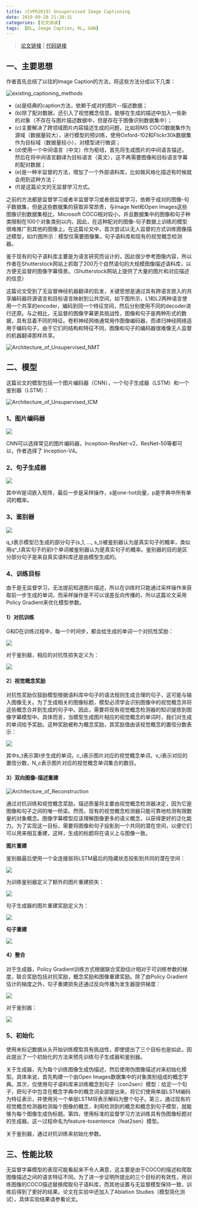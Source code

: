 ```yaml
---
title: (CVPR2019) Unsupervised Image Captioning
date: 2019-09-20 21:28:31
categories: [论文阅读]
tags:  [DL, Image Caption, RL, GAN]
---
```


> [论文链接](https://arxiv.org/abs/1811.10787) | [代码链接](https://github.com/fengyang0317/unsupervised_captioning)

## 一、主要思想
作者首先总结了以往的Image Caption的方法，将这些方法分成以下几类：
<!-- more -->
![existing_captioning_methods](2019-09-20-CVPR2019-Unsupervised-Image-Captioning/existing_captioning_methods.png)

  - (a)是经典的caption方法，依赖于成对的图片--描述数据；
  - (b)除了配对数据，还引入了视觉概念信息，能够在生成的描述中加入一些新的对象（不存在与图片描述数据中，但是存在于图像识别数据集中）；
  - (c)主要解决了跨领域图片内容描述生成的问题，比如将MS COCO数据集作为源域（数据量较大），进行模型的预训练，使用Oxford-102和Flickr30k数据集作为目标域（数据量较小），对模型进行微调；
  - (d)使用一个中间语言（中文）作为枢纽，首先将生成图片的中间语言描述，然后在将中间语言翻译为目标语言（英文），这不再需要图像和目标语言字幕的配对数据；
  - (e)是一种半监督的方法，增加了一个外部语料库，比如做风格化描述有时候就会用到这种方法；
  - (f)是这篇论文的无监督学习方式。

之前的方法都是监督学习或者半监督学习或者弱监督学习，依赖于成对的图像-句子数据集，但是这些数据集的获取非常昂贵，与Image Net和Open Images这些图像识别数据集相比，Microsoft COCO相对较小，并且数据集中的图像和句子种类限制在100个对象类别以内，因此，在这种配对的图像-句子数据上训练的模型很难推广到其他的图像上。在这篇论文中，首次尝试以无人监督的方式训练图像描述模型，如(f)图所示：模型仅需要图像集，句子语料库和现有的视觉概念检测器。

鉴于现有的句子语料库主要是为语言研究而设计的，因此很少参考图像内容，所以作者在Shutterstock网站上抓取了200万个自然语句的大规模图像描述语料库，以方便无监督的图像字幕情景。（Shutterstock网站上提供了大量的图片和对应描述的信息）

这篇论文受到了无监督神经机器翻译的启发，关键思想是通过具有跨语言嵌入的共享编码器将源语言和目标语言映射到公共空间，如下图所示，L1和L2两种语言使用一个共享的encoder，编码到同一个特征空间，然后分别使用不同的decoder进行还原。与之相比，无监督的图像字幕更具挑战性，图像和句子是两种形式的数据，具有显着不同的特征。卷积神经网络通常用作图像编码器，而递归神经网络适用于编码句子。由于它们的结构和特征不同，图像和句子的编码器很难像无人监督的机器翻译那样共享。

![Architecture_of_Unsupervised_NMT](2019-09-20-CVPR2019-Unsupervised-Image-Captioning/Architecture_of_Unsupervised_NMT.png)

## 二、模型
这篇论文的模型包括一个图片编码器（CNN），一个句子生成器（LSTM）和一个鉴别器（LSTM）：

![Architecture_of_Unsupervised_ICM](2019-09-20-CVPR2019-Unsupervised-Image-Captioning/Architecture_of_Unsupervised_ICM.png)

### 1、图片编码器
![](2019-09-20-CVPR2019-Unsupervised-Image-Captioning/formula_1.png)

CNN可以选择常见的图片编码器，Inception-ResNet-v2、ResNet-50等都可以，作者选择了 Inception-V4。

### 2、句子生成器
![](2019-09-20-CVPR2019-Unsupervised-Image-Captioning/formula_2.png)

其中W是词嵌入矩阵，最后一步是采样操作，s是one-hot向量，p是字典中所有单词的概率。

### 3、鉴别器
![](2019-09-20-CVPR2019-Unsupervised-Image-Captioning/formula_3.png)

q_t表示模型已生成的部分句子(s_1, ..., s_t)被鉴别器认为是真实句子的概率，类似用q^_t真实句子的前t个单词被鉴别器认为是真实句子的概率。鉴别器的目的是区分部分句子是来自真实语料库还是由模型生成的。

### 4、训练目标
由于是无监督学习，无法提前知道图片描述，所以在训练时只能通过采样操作来获取前一步生成的单词，而采样操作是不可以误差反向传播的，所以这篇论文采用Policy Gradient来优化模型参数。

#### 1）对抗训练
G和D在训练过程中，每一个时间步，都会给生成的单词一个对抗性奖励：

![](2019-09-20-CVPR2019-Unsupervised-Image-Captioning/formula_4.png)

对于鉴别器，相应的对抗性损失定义为：

![](2019-09-20-CVPR2019-Unsupervised-Image-Captioning/formula_5.png)

#### 2）视觉概念奖励
对抗性奖励仅鼓励模型根据语料库中句子的语法规则生成合理的句子，这可能与输入图像无关。为了生成相关的图像标题，模型必须学会识别图像中的视觉概念并将这些概念合并到生成的句子中。因此，需要将现有视觉概念检测器的知识提炼到图像字幕模型中。具体而言，当模型生成图片相应的视觉概念的单词时，我们对生成的单词给予奖励。这种奖励被称为概念奖励，其奖励值由该视觉概念的置信分数表示：

![](2019-09-20-CVPR2019-Unsupervised-Image-Captioning/formula_6.png)

其中s_t表示第t步生成的单词，c_i表示图片对应的视觉概念单词，v_i表示对应的置信分数，N_c表示图片对应的视觉概念单词集合的数目。

#### 3）双向图像-描述重建
![Architecture_of_Reconstruction](2019-09-20-CVPR2019-Unsupervised-Image-Captioning/Architecture_of_Reconstruction.png)

通过对抗训练和视觉概念奖励，描述质量将主要由视觉概念检测器决定，因为它是图像和句子之间的唯一桥梁。然而，现有的视觉概念检测器只能可靠地检测有限数量的对象概念。图像字幕模型应该理解图像更多的语义概念，以获得更好的泛化能力。为了实现这一目标，需要将图像和句子投影到一个共同的潜在空间，以便它们可以用来相互重建，这样，生成的标题将在语义上与图像一致。

**图片重建**

鉴别器最后使用一个全连接层将LSTM最后的隐藏状态投影到共同的潜在空间：

![](2019-09-20-CVPR2019-Unsupervised-Image-Captioning/formula_7.png)

为训练鉴别器定义了额外的图片重建损失：

![](2019-09-20-CVPR2019-Unsupervised-Image-Captioning/formula_8.png)

句子生成器的图片重建奖励定义为：

![](2019-09-20-CVPR2019-Unsupervised-Image-Captioning/formula_9.png)

**句子重建**

![](2019-09-20-CVPR2019-Unsupervised-Image-Captioning/formula_10.png)

#### 4）整合
对于生成器，Policy Gradient训练方式根据联合奖励估计相对于可训练参数的梯度，联合奖励包括对抗奖励，概念奖励和图像重建奖励。除了由Policy Gradient估计的梯度之外，句子重建损失还通过反向传播为发生器提供梯度：

![](2019-09-20-CVPR2019-Unsupervised-Image-Captioning/formula_11.png)

对于鉴别器：

![](2019-09-20-CVPR2019-Unsupervised-Image-Captioning/formula_12.png)

### 5、初始化
使用未标记数据从头开始训练模型具有挑战性，即使提出了三个目标也是如此，因此提出了一个初始化的方法来预先训练句子生成器和鉴别器。

关于生成器，先为每个训练图像生成伪描述，然后使用伪图像描述对来初始化模型。具体来说，首先构建一个由Open Images数据集中的对象类别组成的概念字典。其次，仅使用句子语料库来训练概念到句子（con2sen）模型：给定一个句子，把句子中包含在概念字典中的概念词全部提出来，将它们使用单层LSTM编码为特征表示，并使用另一个单层LSTM将表示解码为整个句子。第三，通过现有的视觉概念检测器检测每个图像的概念，利用检测到的概念和概念到句子模型，就能够为每个图像生成伪标题。第四，使用标准的监督学习方法训练具有伪图像标题对的生成器。这一过程命名为feature-tosentence（feat2sen）模型。

关于鉴别器，通过对抗训练来初始化参数。

## 三、性能比较
无监督字幕模型的表现可能看起来不令人满意，这主要是由于COCO的描述和爬取图像描述之间的语言特征不同。为了进一步证明所提出的三个目标的有效性，用训练图像的COCO描述替换爬取句子语料库，而其他设置与无监督模型保持一致，训练后得到了更好的结果。论文在实验中还加入了Ablation Studies（模型简化测试），具体实验结果请参看论文。
